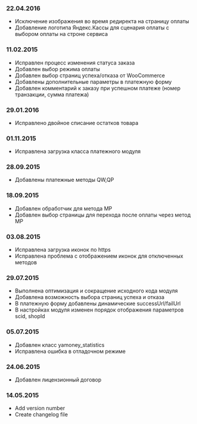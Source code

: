 ### 22.04.2016
* Исключение изображения во время редиректа на страницу оплаты
* Добавление логотипа Яндекс.Кассы для сценария оплаты с выбором оплаты на строне сервиса

### 11.02.2015
* Исправлен процесс изменения статуса заказа
* Добавлен выбор режима оплаты
* Добавлен выбор страниц успеха/отказа от WooCommerce
* Добавлены дополнительные параметры в платежную форму
* Добавлен комментарий к заказу при успешном платеже (номер транзакции, сумма платежа)

### 29.01.2016
* Исправлено двойное списание остатков товара

### 01.11.2015
* Исправлена загрузка класса платежного модуля

### 28.09.2015
* Добавлены платежные методы QW,QP

### 18.09.2015
* Добавлен обработчик для метода MP
* Добавлен выбор страницы для перехода после оплаты через метод MP

### 03.08.2015
* Исправлена загрузка иконок по https
* Исправлена проблема с отображением иконок для отключенных методов

### 29.07.2015
* Выполнена оптимизация и сокращение исходного кода модуля
* Добавлена возможность выбора страниц успеха и отказа
* В платежную форму добавлены динамические successUrl/failUrl
* В настройках модуля изменен порядок отображения параметров scid, shopId

### 05.07.2015
* Добавлен класс yamoney_statistics
* Исправлена ошибка в отладочном режиме

### 24.06.2015
* Добавлен лицензионный договор

### 14.05.2015
* Add version number
* Create changelog file

